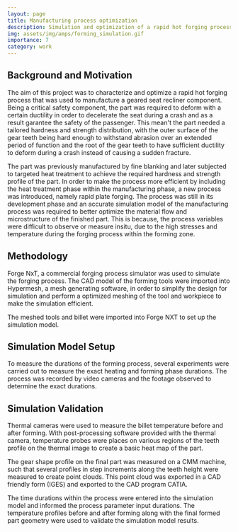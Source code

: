 ```yaml
---
layout: page
title: Manufacturing process optimization
description: Simulation and optimization of a rapid hot forging process.
img: assets/img/amps/forming_simulation.gif
importance: 7
category: work
---
```


## Background and Motivation

The aim of this project was to characterize and optimize a rapid hot forging process that was used to manufacture a geared seat recliner component. Being a critical safety component, the part was required to deform with a certain ductility in order to decelerate the seat during a crash and as a result garantee the safety of the passenger. This mean't the part needed a tailored hardness and strength distribution, with the outer surface of the gear teeth being hard enough to withstand abrasion over an extended period of function and the root of the gear teeth to have sufficient ductility to deform during a crash instead of causing a sudden fracture.

The part was previously manufactured by fine blanking and later subjected to targeted heat treatment to achieve the required hardness and strength profile of the part. In order to make the process more efficient by including the heat treatment phase within the manufacturing phase, a new process was introduced, namely rapid plate forging. The process was still in its development phase and an accurate simulation model of the manufacturing process was required to better optimize the material flow and microstructure of the finished part. This is because, the process variables were difficult to observe or measure insitu, due to the high stresses and temperature during the forging process within the forming zone.

## Methodology

Forge NxT, a commercial forging process simulator was used to simulate the forging process. The CAD model of the forming tools were imported into Hypermesh, a mesh generating software, in order to simplify the design for simulation and perform a optimized meshing of the tool and workpiece to make the simulation efficient.

The meshed tools and billet were imported into Forge NXT to set up the simulation model.

## Simulation Model Setup

To measure the durations of the forming process, several experiments were carried out to measure the exact heating and forming phase durations. The process was recorded by video cameras and the footage observed to determine the exact durations.

## Simulation Validation

Thermal cameras were used to measure the billet temperature before and after forming. With post-processing software provided with the thermal camera, temperature probes were places on various regions of the teeth profile on the thermal image to create a basic heat map of the part. 

The gear shape profile on the final part was measured on a CMM machine, such that several profiles in step increments along the teeth height were measured to create point clouds. This point cloud was exported in a CAD friendly form (IGES) and exported to the CAD program CATIA.

The time durations within the process were entered into the simulation model and informed the process parameter input durations. The temperature profiles before and after forming along with the final formed part geometry were used to validate the simulation model results.
